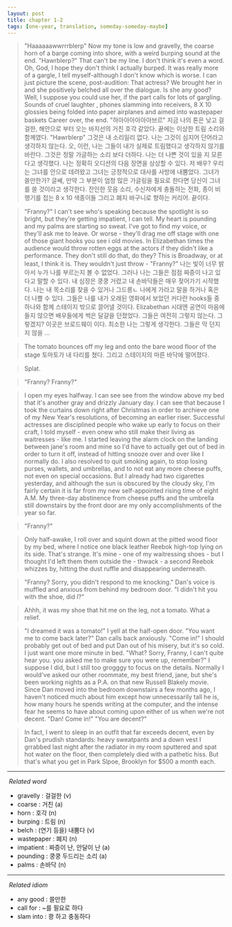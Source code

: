 ```yaml
---
layout: post
title: chapter 1-2 
tags: [one-year, translation, someday-someday-maybe] 
---
```

> "Haaaaaawwrrrblerp" Now my tone is low and gravelly, the coarse horn of a barge coming into shore, with a weird burping sound at the end. "Hawrblerp?" That can't be my line. I don't think it's even a word. Oh, God, I hope they don't think I actually burped. It was really more of a gargle, I tell myself-although I don't know which is worse. I can just picture the scene, post-audition: That actress? We brought her in and she positively belched all over the dialogue. Is she any good? Well, I suppose you could use her, if the part calls for lots of gargling. Sounds of cruel laughter , phones slamming into receivers, 8 X 10 glossies being folded into paper airplanes and aimed into wastepaper baskets Career over, the end. 
"하아아아아아아브르" 지금 나의 톤은 낮고 걸걸한, 해안으로 부터 오는 바지선의 거친 호각 같았다. 끝에는 이상한 트림 소리와 함께였다. "Hawrblerp" 그것은 내 소리일리 없다. 나는 그것이 심지어 단어라고 생각하지 않는다. 오, 이런, 나는 그들이 내가 실제로 트림했다고 생각하지 않기를 바란다. 그것은 정말 가글하는 소리 보다 더하다. 나는 더 나쁜 것이 있을 지 모른다고 생각했다. 나는 정확히 오디션의 다음 장면을 상상할 수 있다. 저 배우? 우리는 그녀를 안으로 데려왔고 그녀는 긍정적으로 대사를 사방에 내뿜었다. 그녀가 쓸만한가? 글쎄, 만약 그 부분이 엄청 많은 가글링을 필요로 한다면 당신이 그녀를 쓸 것이라고 생각한다. 잔인한 웃음 소리, 수신자에게 충돌하는 전화, 종이 비행기를 접는 8 x 10 색종이들 그리고 폐지 바구니로 향하는 커리어. 끝이다. 

> "Franny?" I can't see who's speaking because the spotlight is so bright, but they're getting impatient, I can tell. My heart is pounding and my palms are starting so sweat. I've got to find my voice, or they'll ask me to leave. Or worse - they'll drag me off stage with one of those giant hooks you see i old movies. In Elizabethan times the audience would throw rotten eggs at the actors if they didn't like a performance. They don't still do that, do they? This is Broadway, or at least, I think it is. They wouldn't just throw - 
"Franny?" 나는 빛이 너무 밝아서 누가 나를 부르는지 볼 수 없었다. 그러나 나는 그들은 점점 짜증이 나고 있다고 말할 수 있다. 내 심장은 쿵쿵 거렸고 내 손바닥들은 매우 젖어가기 시작했다. 나는 내 목소리를 찾을 수 있거나 그드릉ㄴ 나에게 가라고 말을 하거나 혹은 더 나쁠 수 있다. 그들은 나를 내가 오래된 영화에서 보았던 커다란 hooks들 중 하나와 함께 스테이지 밖으로 끌어낼 것이다. Elizabethan 시대엔 공연이 마음에 들지 않으면 배우들에게 썩은 달걀을 던졌었다. 그들은 여전히 그렇지 않는다. 그렇겠지? 이곳은 브로드웨이 이다. 최소한 나는 그렇게 생각한다. 그들은 막 던지지 않을 ... 

> The tomato bounces off my leg and onto the bare wood floor of the stage
토마토가 내 다리를 쳤다. 그리고 스테이지의 마른 바닥에 떨어졌다. 

> Splat.

> "Franny? Franny?"

> I open my eyes halfway. I can see see from the window above my bed that it's another gray and drizzly January day. I can see that because I took the curtains down right after Christmas in order to archieve one of my New Year's resolutions, of becoming an earlier riser. Successful actresses are disciplined people who wake up early to focus on their craft, I told myself - even onew who still make their living as waitresses - like me. I started leaving the alarm clock on the landing between jane's room and mine so I'd have to actually get out of bed in order to turn it off, instead of hitting snooze over and over like I normally do. I also resolved to quit smoking again, to stop losing purses, wallets, and umbrellas, and to not eat any more cheese puffs, not even on special occasions. But I already had two cigarettes yesterday, and although the sun is obscured by the cloudy sky, I'm fairly certain it is far from my new self-appointed rising time of eight A.M. My three-day abstinence from cheese puffs and the umbrella still downstairs by the front door are my only accomplishments of the year so far. 

> "Franny?"

> Only half-awake, I roll over and squint down at the pitted wood floor by my bed, where I notice one black leather Reebok high-top lying on its side. That's strange. It's mine - one of my waitressing shoes - but I thought I'd left them them outside the - thwack - a second Reebok whizzes by, hitting the dust ruffle and disappearing underneath.

> "Franny? Sorry, you didn't respond to me knocking." Dan's voice is muffled and anxious from behind my bedroom door. "I didn't hit you with the shoe, did I?" 

> Ahhh, it was my shoe that hit me on the leg, not a tomato. What a relief. 

> "I dreamed it was a tomato!" I yell at the half-open door.
"You want me to come back later?" Dan calls back anxiously.
"Come in!" I should probably get out of bed and put Dan out of his misery, but it's so cold. I just want one more minute in bed. 
"What? Sorry, Franny, I can't quite hear you. you asked me to make sure you were up, remember?"
I suppose I did, but I still too grogggy to focus on the details. Normally I would've asked our other roommate, my best friend, jane, but she's been working nights as a P.A. on that new Russell Blakely movie. Since Dan moved into the bedroom downstairs a few months ago, I haven't noticed much about him except how unnecessarily tall he is, how many hours he spends writing at the computer, and the intense fear he seems to have about coming upon either of us when we're not decent. 
"Dan! Come in!"
"You are decent?"

> In fact, I went to sleep in an outfit that far exceeds decent, even by Dan's prudish standards: heavy sweatpants and a down vest I grrabbed last night after the radiator in my room sputtered and spat hot water on the floor, then completely died with a pathetic hiss. But that's what you get in Park Slpoe, Brooklyn for $500 a month each.
---
<i class="fa fa-check-square-o">&nbsp;Related word</i>  
* gravelly : 걸걸한 (v)
* coarse : 거친 (a)
* horn : 호각 (n)
* burping : 트림 (n)
* belch : (연기 등을) 내뿜다 (v)
* wastepaper : 폐지 (n)
* impatient : 짜증이 난, 안달이 난 (a)
* pounding : 쿵쿵 두드리는 소리 (a)
* palms : 손바닥 (n)
---
<i class="fa fa-check-square-o">&nbsp;Related idiom</i>  
* any good : 쓸만한 
* call for : ~를 필요로 하다 
* slam into : 쾅 하고 충동하다 